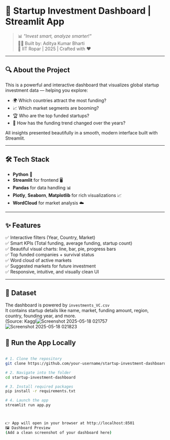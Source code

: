 # 🚀 Startup Investment Dashboard | Streamlit App

> 📊 *"Invest smart, analyze smarter!"*  
> 👨‍💻 Built by: Aditya Kumar Bharti  
> 🏫 IIT Ropar | 2025 | Crafted with ❤️

---

## 🔍 About the Project

This is a powerful and interactive dashboard that visualizes global startup investment data — helping you explore:

- 🌍 Which countries attract the most funding?
- 📈 Which market segments are booming?
- 🏆 Who are the top funded startups?
- 🔄 How has the funding trend changed over the years?

All insights presented beautifully in a smooth, modern interface built with Streamlit.

---

## 🛠️ Tech Stack

- **Python** 🐍  
- **Streamlit** for frontend 🖥️  
- **Pandas** for data handling 📊  
- **Plotly**, **Seaborn**, **Matplotlib** for rich visualizations 📈  
- **WordCloud** for market analysis ☁️  

---

## ✨ Features

✅ Interactive filters (Year, Country, Market)  
✅ Smart KPIs (Total funding, average funding, startup count)  
✅ Beautiful visual charts: line, bar, pie, progress bars  
✅ Top funded companies + survival status  
✅ Word cloud of active markets  
✅ Suggested markets for future investment  
✅ Responsive, intuitive, and visually clean UI  

---

## 📂 Dataset

The dashboard is powered by `investments_VC.csv`  
It contains startup details like name, market, funding amount, region, country, founding year, and more.  
(Source: Kaggl![Screenshot 2025-05-18 021757](https://github.com/user-attachments/assets/7173dae6-9f34-4570-8db9-214bbf3149dc)
![Screenshot 2025-05-18 021823](https://github.com/user-attachments/assets/b6916db7-44ad-4bf9-a31e-f0656f6259d8)








## 🚀 Run the App Locally

```bash

# 1. Clone the repository
git clone https://github.com/your-username/startup-investment-dashboard.git

# 2. Navigate into the folder
cd startup-investment-dashboard

# 3. Install required packages
pip install -r requirements.txt

# 4. Launch the app
streamlit run app.py



👉 App will open in your browser at http://localhost:8501
🖼️ Dashboard Preview
(Add a clean screenshot of your dashboard here)

